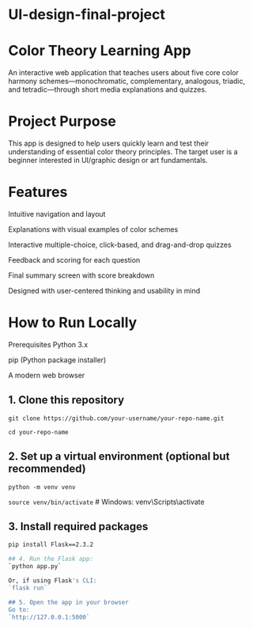 # UI-design-final-project


# Color Theory Learning App
An interactive web application that teaches users about five core color harmony schemes—monochromatic, complementary, analogous, triadic, and tetradic—through short media explanations and quizzes.


# Project Purpose
This app is designed to help users quickly learn and test their understanding of essential color theory principles. The target user is a beginner interested in UI/graphic design or art fundamentals.


# Features
Intuitive navigation and layout

Explanations with visual examples of color schemes

Interactive multiple-choice, click-based, and drag-and-drop quizzes

Feedback and scoring for each question

Final summary screen with score breakdown

Designed with user-centered thinking and usability in mind


# How to Run Locally
Prerequisites
Python 3.x

pip (Python package installer)

A modern web browser


## 1. Clone this repository

`git clone https://github.com/your-username/your-repo-name.git`

`cd your-repo-name`

## 2. Set up a virtual environment (optional but recommended)
`python -m venv venv`

`source venv/bin/activate`  # Windows: venv\Scripts\activate


## 3. Install required packages

```bash
pip install Flask==2.3.2

## 4. Run the Flask app: 
`python app.py`

Or, if using Flask's CLI:
`flask run`

## 5. Open the app in your browser
Go to:
`http://127.0.0.1:5000`
